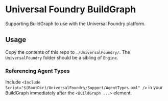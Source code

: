 # Universal Foundry BuildGraph

Supporting BuildGraph to use with the Universal Foundry platform.

## Usage

Copy the contents of this repo to `./UniversalFoundry/`. The `UniversalFoundry` folder should be a sibling of `Engine`.

### Referencing Agent Types

Include `<Include Script="$(RootDir)/UniversalFoundry/Support/AgentTypes.xml" />` in your BuildGraph immediately after the `<BuildGraph ...>` element.
